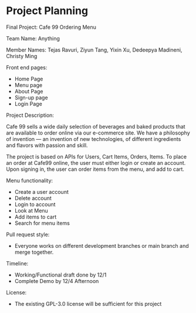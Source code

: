 # Project Planning

Final Project: Cafe 99 Ordering Menu

Team Name: Anything

Member Names: Tejas Ravuri, Ziyun Tang, Yixin Xu, Dedeepya Madineni, Christy Ming

Front end pages:

- Home Page
- Menu page
- About Page
- Sign-up page
- Login Page

Project Description:

Cafe 99 sells a wide daily selection of beverages and baked products that are available to order online via our e-commerce site. We have a philosophy of invention — an invention of new technologies, of different ingredients and flavors with passion and skill.

The project is based on APIs for Users, Cart Items, Orders, Items. To place an order at Cafe99 online, the user must either login or create an account. Upon signing in, the user can order items from the menu, and add to cart.

Menu functionality:

- Create a user account
- Delete account
- Login to account
- Look at Menu
- Add items to cart
- Search for menu items

Pull request style:

- Everyone works on different development branches or main branch and merge together.

Timeline:

- Working/Functional draft done by 12/1
- Complete Demo by 12/4 Afternoon

License:

- The existing GPL-3.0 license will be sufficient for this project
